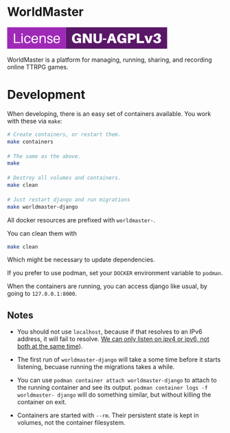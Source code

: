 # WorldMaster

![License GNU-AGPLv3](.repo/license.svg)

WorldMaster is a platform for managing, running, sharing, and recording online TTRPG games. 

# Development

When developing, there is an easy set of containers available.  You work with these via `make`:

```sh
# Create containers, or restart them.
make containers

# The same as the above.
make

# Destroy all volumes and containers.
make clean

# Just restart django and run migrations
make worldmaster-django
```

All docker resources are prefixed with `worldmaster-`.

You can clean them with

```sh
make clean
```

Which might be necessary to update dependencies.

If you prefer to use podman, set your `DOCKER` environment variable to `podman`.

When the containers are running, you can access django like usual, by going
to `127.0.0.1:8000`.

## Notes

* You should not use `localhost`, because if that resolves to an IPv6 address,
  it will fail to resolve. [We can only listen on ipv4 or ipv6, not both at the
  same time](https://code.djangoproject.com/ticket/24864)).

* The first run of `worldmaster-django` will take a some time before it starts
  listening, becuase running the migrations takes a while.

* You can use `podman container attach worldmaster-django` to attach to the
  running container and see its output.  `podman container logs -f worldmaster-
  django` will do something similar, but without killing the container on exit.

* Containers are started with `--rm`.  Their persistent state is kept in
  volumes, not the container filesystem.
